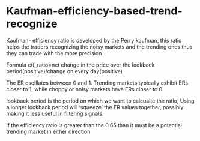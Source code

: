 # Kaufman-efficiency-based-trend-recognize
Kaufman- efficiency ratio is developed by the Perry kaufman, this ratio helps the traders recognizing the noisy markets and the trending ones thus they can trade with the more precision

Formula eff_ratio=net change in the price over the lookback period(positive)/change on every day(positive)

The ER oscillates between 0 and 1. Trending markets typically exhibit ERs closer to 1, while choppy or noisy markets have ERs closer to 0.

lookback period is the period on which we want to calcualte the ratio, Using a longer lookback period will ‘squeeze’ the ER values together, possibly making it less useful in filtering signals.

if the efficiency ratio is greater than the 0.65 than it must be a potential trending market in either direction
